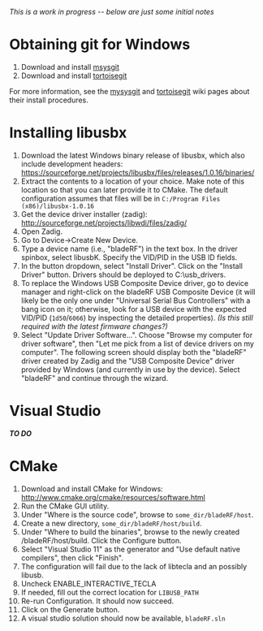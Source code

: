 _This is a work in progress -- below are just some initial notes_
 
# Obtaining git for Windows #
1. Download and install [msysgit](http://code.google.com/p/msysgit/downloads/list?can=2&q=%22Full+installer+for+official+Git+for+Windows%22)
2. Download and install [tortoisegit](http://code.google.com/p/tortoisegit/wiki/Download)

For more information, see the [mysysgit](https://github.com/msysgit/msysgit/wiki/InstallMSysGit) and [tortoisegit](http://code.google.com/p/tortoisegit/wiki/SetupHowTo) wiki pages about their install procedures.

# Installing libusbx #

1. Download the latest Windows binary release of libusbx, which also include development headers: https://sourceforge.net/projects/libusbx/files/releases/1.0.16/binaries/
2. Extract the contents to a location of your choice. Make note of this location so that you can later provide it to CMake. The default configuration assumes that files will be in ```C:/Program Files (x86)/libusbx-1.0.16```
3. Get the device driver installer (zadig): http://sourceforge.net/projects/libwdi/files/zadig/
4. Open Zadig. 
5. Go to Device->Create New Device. 
6. Type a device name (i.e., "bladeRF") in the text box. In the driver spinbox, select libusbK. Specify the VID/PID in the USB ID fields. 
7. In the button dropdown, select "Install Driver". Click on the "Install Driver" button. Drivers should be deployed to C:\usb_drivers.
8. To replace the Windows USB Composite Device driver, go to device manager and right-click on the bladeRF USB Composite Device (it will likely be the only one under "Universal Serial Bus Controllers" with a bang icon on it; otherwise, look for a USB device with the expected VID/PID (`1d50`/`6066`) by inspecting the detailed properties). _(Is this still required with the latest firmware changes?)_ 
9. Select "Update Driver Software...". Choose "Browse my computer for driver software", then "Let me pick from a list of device drivers on my computer". The following screen should display both the "bladeRF" driver created by Zadig and the "USB Composite Device" driver provided by Windows (and currently in use by the device). Select "bladeRF" and continue through the wizard.

# Visual Studio #
**_TO DO_**

# CMake #
1. Download and install CMake for Windows: http://www.cmake.org/cmake/resources/software.html
2. Run the CMake GUI utility. 
3. Under "Where is the source code", browse to ```some_dir/bladeRF/host```. 
4. Create a new directory, ```some_dir/bladeRF/host/build```. 
5. Under "Where to build the binaries", browse to the newly created /bladeRF/host/build. Click the Configure button. 
6. Select "Visual Studio 11" as the generator and "Use default native compilers", then click "Finish". 
7. The configuration will fail due to the lack of libtecla and an possibly libusb. 
8. Uncheck ENABLE_INTERACTIVE_TECLA 
9. If needed, fill out the correct location for ```LIBUSB_PATH```
10. Re-run Configuration. It should now succeed.
11. Click on the Generate button.
12. A visual studio solution should now be available, ```bladeRF.sln``` 


